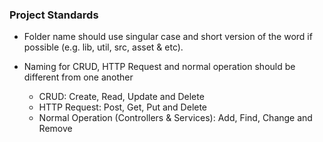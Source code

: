 ### Project Standards

-   Folder name should use singular case and short version of the word if possible (e.g. lib, util, src, asset & etc).

-   Naming for CRUD, HTTP Request and normal operation should be different from one another
    -   CRUD: Create, Read, Update and Delete
    -   HTTP Request: Post, Get, Put and Delete
    -   Normal Operation (Controllers & Services): Add, Find, Change and Remove
